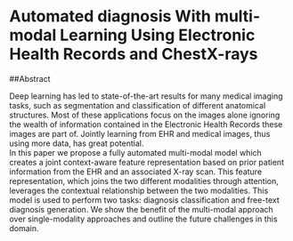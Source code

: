 # Automated diagnosis With multi-modal Learning Using Electronic Health Records and ChestX-rays

##Abstract

Deep learning has led to state-of-the-art results for many medical imaging tasks, such as segmentation and classification of different anatomical structures. Most of these applications focus on the images alone ignoring the wealth of information contained in the Electronic Health Records these images are part of. Jointly learning from EHR and medical images, thus using more data, has great potential.  
In this paper we propose a fully automated multi-modal model which creates a joint context-aware feature representation based on prior patient information from the EHR and an associated X-ray scan. This feature representation, which joins the two different modalities through attention, leverages the contextual relationship between the two modalities. This model is used to perform two tasks: diagnosis classification and free-text diagnosis generation. We show the benefit of the multi-modal approach over single-modality approaches and outline the future challenges in this domain.

